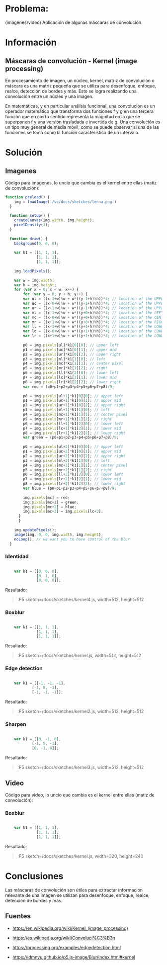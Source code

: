 # Problema:

(imágenes/video) Aplicación de algunas máscaras de convolución.

# Información

## Máscaras de convolución - Kernel (image processing) 

En procesamiento de imagen, un núcleo, kernel, matriz de convolución o máscara es una matriz pequeña que se utiliza para desenfoque, enfoque, realce, detección de bordes y más. Esto se logra realizando una convolución entre un núcleo y una imagen. 

En matemáticas, y en particular análisis funcional, una convolución es un operador matemático que transforma dos funciones f y g en una tercera función que en cierto sentido representa la magnitud en la que se superponen f y una versión trasladada e invertida de g. Una convolución es un tipo muy general de media móvil, como se puede observar si una de las funciones se toma como la función característica de un intervalo. 



# Solución

## Imagenes

Código para imagenes, lo uncio que cambia es el kernel entre ellas (matiz de convolución):

``` javascript
function preload() {
    img = loadImage('/vc/docs/sketches/lenna.png')
  }
  
  function setup() {
    createCanvas(img.width, img.height);
    pixelDensity(1);
  }
  
  function draw() {
    background(0, 0, 0);
  
    var k1 = [[1, 1, 1],
              [1, 1, 1],
              [1, 1, 1]];
  
    img.loadPixels();
    
    var w = img.width;
    var h = img.height;
    for (var x = 0; x < w; x++) {
        for (var y = 0; y < h; y++) {
        var ul = ((x-1+w)%w + w*((y-1+h)%h))*4; // location of the UPPER LEFT
        var uc = ((x-0+w)%w + w*((y-1+h)%h))*4; // location of the UPPER CENTER
        var ur = ((x+1+w)%w + w*((y-1+h)%h))*4; // location of the UPPER RIGHT
        var ml = ((x-1+w)%w + w*((y+0+h)%h))*4; // location of the LEFT
        var mc = ((x-0+w)%w + w*((y+0+h)%h))*4; // location of the CENTER PIXEL
        var mr = ((x+1+w)%w + w*((y+0+h)%h))*4; // location of the RIGHT
        var ll = ((x-1+w)%w + w*((y+1+h)%h))*4; // location of the LOWER LEFT
        var lc = ((x-0+w)%w + w*((y+1+h)%h))*4; // location of the LOWER CENTER
        var lr = ((x+1+w)%w + w*((y+1+h)%h))*4; // location of the LOWER RIGHT
          
        p0 = img.pixels[ul]*k1[0][0]; // upper left
        p1 = img.pixels[uc]*k1[0][1]; // upper mid
        p2 = img.pixels[ur]*k1[0][2]; // upper right
        p3 = img.pixels[ml]*k1[1][0]; // left
        p4 = img.pixels[mc]*k1[1][1]; // center pixel
        p5 = img.pixels[mr]*k1[1][2]; // right
        p6 = img.pixels[ll]*k1[2][0]; // lower left
        p7 = img.pixels[lc]*k1[2][1]; // lower mid
        p8 = img.pixels[lr]*k1[2][2]; // lower right
        var red = (p0+p1+p2+p3+p4+p5+p6+p7+p8)/9;
          
        p0 = img.pixels[ul+1]*k1[0][0]; // upper left
        p1 = img.pixels[uc+1]*k1[0][1]; // upper mid
        p2 = img.pixels[ur+1]*k1[0][2]; // upper right
        p3 = img.pixels[ml+1]*k1[1][0]; // left
        p4 = img.pixels[mc+1]*k1[1][1]; // center pixel
        p5 = img.pixels[mr+1]*k1[1][2]; // right
        p6 = img.pixels[ll+1]*k1[2][0]; // lower left
        p7 = img.pixels[lc+1]*k1[2][1]; // lower mid
        p8 = img.pixels[lr+1]*k1[2][2]; // lower right
        var green = (p0+p1+p2+p3+p4+p5+p6+p7+p8)/9;
          
        p0 = img.pixels[ul+2]*k1[0][0]; // upper left
        p1 = img.pixels[uc+2]*k1[0][1]; // upper mid
        p2 = img.pixels[ur+2]*k1[0][2]; // upper right
        p3 = img.pixels[ml+2]*k1[1][0]; // left
        p4 = img.pixels[mc+2]*k1[1][1]; // center pixel
        p5 = img.pixels[mr+2]*k1[1][2]; // right
        p6 = img.pixels[ll+2]*k1[2][0]; // lower left
        p7 = img.pixels[lc+2]*k1[2][1]; // lower mid
        p8 = img.pixels[lr+2]*k1[2][2]; // lower right
        var blue = (p0+p1+p2+p3+p4+p5+p6+p7+p8)/9;
          
        img.pixels[mc] = red;
        img.pixels[mc+1] = green;
        img.pixels[mc+2] = blue;
        img.pixels[mc+3] = img.pixels[lc+3];
      }
      }	
    
    img.updatePixels();
    image(img, 0, 0, img.width, img.height);
    noLoop(); // we want you to have control of the blur
  }


``` 

### Identidad

``` javascript

    var k1 = [[0, 0, 0],
              [0, 1, 0],
              [0, 0, 0]];

``` 

Resultado:

> :P5 sketch=/docs/sketches/kernel4.js, width=512, height=512

### Boxblur

``` javascript

    var k1 = [[1, 1, 1],
              [1, 1, 1],
              [1, 1, 1]];

``` 

Resultado:

> :P5 sketch=/docs/sketches/kernel.js, width=512, height=512

### Edge detection

``` javascript

    var k1 = [[-1, -1, -1],
            [-1, 8, -1],
            [-1, -1, -1]];

``` 

Resultado:

> :P5 sketch=/docs/sketches/kernel2.js, width=512, height=512


### Sharpen

``` javascript

    var k1 = [[0, -1, 0],
            [-1, 5, -1],
            [0, -1, 0]];

``` 

Resultado:

> :P5 sketch=/docs/sketches/kernel3.js, width=512, height=512


## Video

Código para video, lo uncio que cambia es el kernel entre ellas (matiz de convolución):


### Boxblur

``` javascript

    var k1 = [[1, 1, 1],
              [1, 1, 1],
              [1, 1, 1]];

``` 

Resultado:

> :P5 sketch=/docs/sketches/kernel.js, width=320, height=240


# Conclusiones

Las máscaras de convolución son útiles para extractar información relevante de una imagen se utilizan para desenfoque, enfoque, realce, detección de bordes y más.

## Fuentes

- https://en.wikipedia.org/wiki/Kernel_(image_processing)

- https://es.wikipedia.org/wiki/Convoluci%C3%B3n

- https://processing.org/examples/edgedetection.html

- https://idmnyu.github.io/p5.js-image/Blur/index.html#kernel
